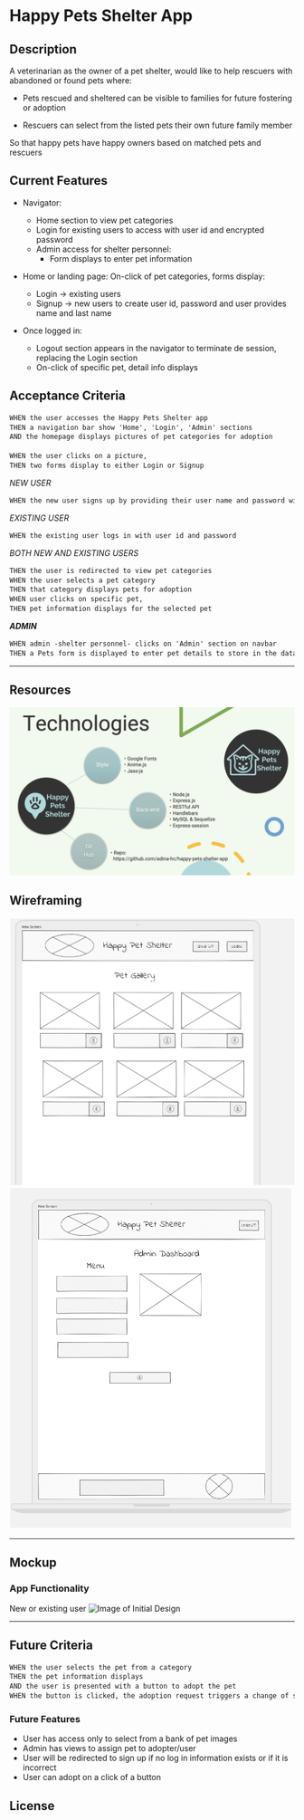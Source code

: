 # Happy Pets Shelter App

## Description

A veterinarian as the owner of a pet shelter, would like to help rescuers with abandoned or found pets where:

- Pets rescued and sheltered can be visible to families for future fostering or adoption

- Rescuers can select from the listed pets their own future family member

So that happy pets have happy owners based on matched pets and rescuers

## Current Features

* Navigator:
    * Home section to view pet categories
    * Login for existing users to access with user id and encrypted password
    * Admin access for shelter personnel:
        - Form displays to enter pet information

* Home or landing page:
    On-click of pet categories, forms display:
    - Login -> existing users
    - Signup -> new users to create user id, password and user provides name and last name

* Once logged in:
    - Logout section appears in the navigator to terminate de session, replacing the Login section
    - On-click of specific pet, detail info displays
 


## Acceptance Criteria
```md
WHEN the user accesses the Happy Pets Shelter app
THEN a navigation bar show 'Home', 'Login', 'Admin' sections
AND the homepage displays pictures of pet categories for adoption

WHEN the user clicks on a picture,
THEN two forms display to either Login or Signup
```
*NEW USER*
```md
WHEN the new user signs up by providing their user name and password with name and lastname
```
*EXISTING USER*
```md
WHEN the existing user logs in with user id and password
```
*BOTH NEW AND EXISTING USERS*
```md
THEN the user is redirected to view pet categories
WHEN the user selects a pet category
THEN that category displays pets for adoption
WHEN user clicks on specific pet,
THEN pet information displays for the selected pet
```

***ADMIN***
```md
WHEN admin -shelter personnel- clicks on 'Admin' section on navbar
THEN a Pets form is displayed to enter pet details to store in the database
```


---------------------------------------------------

## Resources

![Image of Technologies Used](./assets/images/technologies.png)

## Wireframing
![Image of Initial design](./assets/images/wf1.png)
![Image of Initial Design](./assets/images/wf2.png)

---------------------------------------------------

## Mockup

### App Functionality

New or existing user
![Image of Initial Design](./assets/images/user.gif)





____________________________________________________
## Future Criteria
```md
WHEN the user selects the pet from a category
THEN the pet information displays
AND the user is presented with a button to adopt the pet
WHEN the button is clicked, the adoption request triggers a change of status from 'Shelter' to 'Rescued'
```

### Future Features
* User has access only to select from a bank of pet images
* Admin has views to assign pet to adopter/user
* User will be redirected to sign up if no log in information exists or if it is incorrect
* User can adopt on a click of a button

## License
```md



```